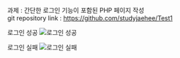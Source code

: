 과제 : 간단한 로그인 기능이 포함된 PHP 페이지 작성  
git repository link : https://github.com/studyjaehee/Test1

로그인 성공
![로그인 성공](https://github.com/studyjaehee/Test1/assets/91130771/7de5c8ec-2caf-42d5-888e-7251b3e47153)

로그인 실패
![로그인 실패](https://github.com/studyjaehee/Test1/assets/91130771/24629af9-ddea-4116-a80e-a04f7fef72ea)





